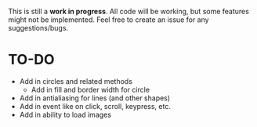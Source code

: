 This is still a **work in progress**. All code will be working, but some features might not be implemented. Feel free to create an issue for any suggestions/bugs.

# TO-DO

- Add in circles and related methods
  - Add in fill and border width for circle
- Add in antialiasing for lines (and other shapes)
- Add in event like on click, scroll, keypress, etc.
- Add in ability to load images
